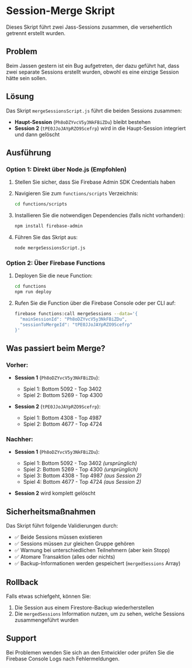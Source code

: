# Session-Merge Skript

Dieses Skript führt zwei Jass-Sessions zusammen, die versehentlich getrennt erstellt wurden.

## Problem
Beim Jassen gestern ist ein Bug aufgetreten, der dazu geführt hat, dass zwei separate Sessions erstellt wurden, obwohl es eine einzige Session hätte sein sollen.

## Lösung
Das Skript `mergeSessionsScript.js` führt die beiden Sessions zusammen:
- **Haupt-Session** (`Ph8oDZYvcV5y3NkFBiZDu`) bleibt bestehen
- **Session 2** (`tPE0JJoJAYpRZO9Scefrp`) wird in die Haupt-Session integriert und dann gelöscht

## Ausführung

### Option 1: Direkt über Node.js (Empfohlen)

1. Stellen Sie sicher, dass Sie Firebase Admin SDK Credentials haben
2. Navigieren Sie zum `functions/scripts` Verzeichnis:
   ```bash
   cd functions/scripts
   ```

3. Installieren Sie die notwendigen Dependencies (falls nicht vorhanden):
   ```bash
   npm install firebase-admin
   ```

4. Führen Sie das Skript aus:
   ```bash
   node mergeSessionsScript.js
   ```

### Option 2: Über Firebase Functions

1. Deployen Sie die neue Function:
   ```bash
   cd functions
   npm run deploy
   ```

2. Rufen Sie die Function über die Firebase Console oder per CLI auf:
   ```bash
   firebase functions:call mergeSessions --data='{
     "mainSessionId": "Ph8oDZYvcV5y3NkFBiZDu",
     "sessionToMergeId": "tPE0JJoJAYpRZO9Scefrp"
   }'
   ```

## Was passiert beim Merge?

### Vorher:
- **Session 1** (`Ph8oDZYvcV5y3NkFBiZDu`):
  - Spiel 1: Bottom 5092 - Top 3402
  - Spiel 2: Bottom 5269 - Top 4300

- **Session 2** (`tPE0JJoJAYpRZO9Scefrp`):
  - Spiel 1: Bottom 4308 - Top 4987
  - Spiel 2: Bottom 4677 - Top 4724

### Nachher:
- **Session 1** (`Ph8oDZYvcV5y3NkFBiZDu`):
  - Spiel 1: Bottom 5092 - Top 3402 *(ursprünglich)*
  - Spiel 2: Bottom 5269 - Top 4300 *(ursprünglich)*
  - Spiel 3: Bottom 4308 - Top 4987 *(aus Session 2)*
  - Spiel 4: Bottom 4677 - Top 4724 *(aus Session 2)*

- **Session 2** wird komplett gelöscht

## Sicherheitsmaßnahmen

Das Skript führt folgende Validierungen durch:
- ✅ Beide Sessions müssen existieren
- ✅ Sessions müssen zur gleichen Gruppe gehören
- ✅ Warnung bei unterschiedlichen Teilnehmern (aber kein Stopp)
- ✅ Atomare Transaktion (alles oder nichts)
- ✅ Backup-Informationen werden gespeichert (`mergedSessions` Array)

## Rollback

Falls etwas schiefgeht, können Sie:
1. Die Session aus einem Firestore-Backup wiederherstellen
2. Die `mergedSessions` Information nutzen, um zu sehen, welche Sessions zusammengeführt wurden

## Support

Bei Problemen wenden Sie sich an den Entwickler oder prüfen Sie die Firebase Console Logs nach Fehlermeldungen. 